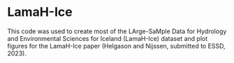 # LamaH-Ice
This code was used to create most of the LArge-SaMple Data for Hydrology and Environmental Sciences for Iceland (LamaH-Ice) dataset and plot figures for the LamaH-Ice paper (Helgason and Nijssen, submitted to ESSD, 2023).
